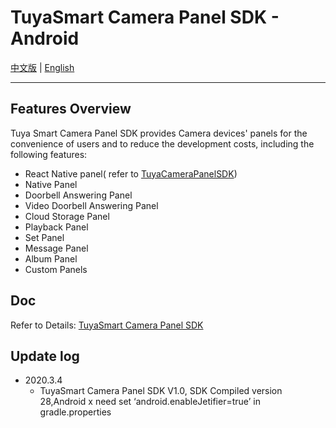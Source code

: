 # TuyaSmart Camera Panel SDK  - Android 

[中文版](https://github.com/TuyaInc/tuyasmart_camera_panel_android_sdk/blob/master/README-zh.md) | [English](https://github.com/TuyaInc/tuyasmart_camera_panel_android_sdk/blob/master/README.md)

------

## Features Overview

Tuya Smart Camera Panel SDK provides Camera devices' panels for the convenience of users and to reduce the development costs, including the following features:

- React Native panel( refer to [TuyaCameraPanelSDK](https://tuyainc.github.io/tuyasmart_panel_android_sdk_doc/))
- Native Panel
- Doorbell Answering Panel
- Video Doorbell Answering Panel
- Cloud Storage Panel
- Playback Panel
- Set Panel
- Message Panel
- Album Panel
- Custom Panels

## Doc

   Refer to Details: [TuyaSmart Camera Panel SDK](https://tuyainc.github.io/tuyasmart_camera_panel_android_sdk_doc/)

## Update log

- 2020.3.4
    - TuyaSmart Camera Panel SDK  V1.0, SDK Compiled version 28,Android x need set ‘android.enableJetifier=true’ in gradle.properties


